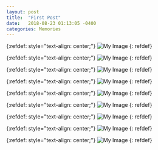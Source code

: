 ```yaml
---
layout: post
title:  "First Post"
date:   2018-08-23 01:13:05 -0400
categories: Memories
---
```

{:refdef: style="text-align: center;"}
![My Image](/static/First_TBT/post_1_1.jpg)
{: refdef}

{:refdef: style="text-align: center;"}
![My Image](/static/First_TBT/post_1_2.jpg)
{: refdef}

{:refdef: style="text-align: center;"}
![My Image](/static/First_TBT/post_1_3.jpg)
{: refdef}

{:refdef: style="text-align: center;"}
![My Image](/static/First_TBT/post_1_4.jpg)
{: refdef}

{:refdef: style="text-align: center;"}
![My Image](/static/First_TBT/post_1_5.jpg)
{: refdef}

{:refdef: style="text-align: center;"}
![My Image](/static/First_TBT/post_1_6.jpg)
{: refdef}

{:refdef: style="text-align: center;"}
![My Image](/static/First_TBT/post_1_7.jpg)
{: refdef}

{:refdef: style="text-align: center;"}
![My Image](/static/First_TBT/post_1_8.jpg)
{: refdef}

{:refdef: style="text-align: center;"}
![My Image](/static/First_TBT/post_1_9.jpg)
{: refdef}
